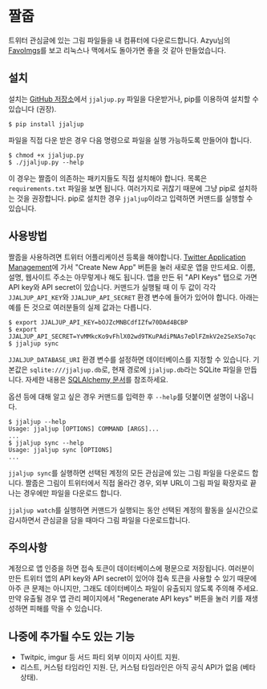 짤줍
====

트위터 관심글에 있는 그림 파일들을 내 컴퓨터에 다운로드합니다.
Azyu님의 [FavoImgs](https://github.com/azyu/FavoImgs/)를 보고 리눅스나 맥에서도 돌아가면
좋을 것 같아 만들었습니다.


설치
----

설치는 [GitHub 저장소](https://github.com/clee704/jjaljup/)에서 `jjaljup.py` 파일을
다운받거나, pip를 이용하여 설치할 수 있습니다 (권장).

    $ pip install jjaljup

파일을 직접 다운 받은 경우 다음 명령으로 파일을 실행 가능하도록 만들어야 합니다.

    $ chmod +x jjaljup.py
    $ ./jjaljup.py --help

이 경우는 짤줍이 의존하는 패키지들도 직접 설치해야 합니다. 목록은 `requirements.txt` 파일을 보면
됩니다. 여러가지로 귀찮기 때문에 그냥 pip로 설치하는 것을 권장합니다. pip로 설치한 경우
`jjaljup`이라고 입력하면 커맨드를 실행할 수 있습니다.


사용방법
--------

짤줍을 사용하려면 트위터 어플리케이션 등록을 해야합니다.
[Twitter Application Management](https://apps.twitter.com/)에 가서
"Create New App" 버튼을 눌러 새로운 앱을 만드세요. 이름, 설명, 웹사이트 주소는 아무렇게나 해도
됩니다. 앱을 만든 뒤 "API Keys" 탭으로 가면 API key와 API secret이 있습니다. 커맨드가 실행될
때 이 두 값이 각각 `JJALJUP_API_KEY`와 `JJALJUP_API_SECRET` 환경 변수에 들어가
있어야 합니다. 아래는 예를 든 것으로 여러분들의 실제 값과는 다릅니다.

    $ export JJALJUP_API_KEY=bOJZcMNBCdfIZfw70DAd4BCBP
    $ export JJALJUP_API_SECRET=YvMMkcKo9vFhlX02wd9TKuPAdiPNAs7eDlFZmkV2e2SeXSo7qc
    $ jjaljup sync

`JJALJUP_DATABASE_URI` 환경 변수를 설정하면 데이터베이스를 지정할 수 있습니다. 기본값은
`sqlite:///jjaljup.db`로, 현재 경로에 `jjaljup.db`라는 SQLite 파일을 만듭니다.
자세한 내용은 [SQLAlchemy 문서](http://docs.sqlalchemy.org/en/rel_0_9/core/engines.html#database-urls)를
참조하세요.

옵션 등에 대해 알고 싶은 경우 커맨드를 입력한 후 `--help`를 덧붙이면 설명이 나옵니다.

    $ jjaljup --help
    Usage: jjaljup [OPTIONS] COMMAND [ARGS]...
    ...    
    $ jjaljup sync --help
    Usage: jjaljup sync [OPTIONS]
    ...

`jjaljup sync`를 실행하면 선택된 계정의 모든 관심글에 있는 그림 파일을 다운로드 합니다.
짤줍은 그림이 트위터에서 직접 올라간 경우, 외부 URL이 그림 파일 확장자로 끝나는 경우에만 파일을
다운로드 합니다.

`jjaljup watch`를 실행하면 커맨드가 실행되는 동안 선택된 계정의 활동을 실시간으로 감시하면서
관심글을 담을 때마다 그림 파일을 다운로드합니다.


주의사항
--------

계정으로 앱 인증을 하면 접속 토큰이 데이터베이스에 평문으로 저장됩니다. 여러분이 만든 트위터 앱의 API
key와 API secret이 있어야 접속 토큰을 사용할 수 있기 때문에 아주 큰 문제는 아니지만, 그래도
데이터베이스 파일이 유출되지 않도록 주의해 주세요. 만약 유출될 경우 앱 관리 페이지에서 "Regenerate
API keys" 버튼을 눌러 키를 재생성하면 피해를 막을 수 있습니다.


나중에 추가될 수도 있는 기능
----------------------------

* Twitpic, imgur 등 서드 파티 외부 이미지 사이트 지원.
* 리스트, 커스텀 타임라인 지원. 단, 커스텀 타임라인은 아직 공식 API가 없음 (베타 상태).
